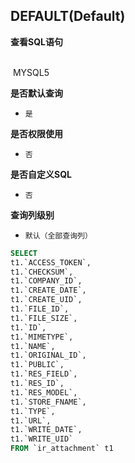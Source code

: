## DEFAULT(Default) <!-- {docsify-ignore-all} -->



<p class="panel-title"><b>查看SQL语句</b></p>
<br>

<el-row>
&nbsp;<el-tag @click="MYSQL5 = true">MYSQL5</el-tag>
</el-row>

<br>
<p class="panel-title"><b>是否默认查询</b></p>

* `是`

<p class="panel-title"><b>是否权限使用</b></p>

* `否`

<p class="panel-title"><b>是否自定义SQL</b></p>

* `否`

<p class="panel-title"><b>查询列级别</b></p>

* `默认（全部查询列）`






<el-dialog v-model="MYSQL5" title="MYSQL5">

```sql
SELECT
t1.`ACCESS_TOKEN`,
t1.`CHECKSUM`,
t1.`COMPANY_ID`,
t1.`CREATE_DATE`,
t1.`CREATE_UID`,
t1.`FILE_ID`,
t1.`FILE_SIZE`,
t1.`ID`,
t1.`MIMETYPE`,
t1.`NAME`,
t1.`ORIGINAL_ID`,
t1.`PUBLIC`,
t1.`RES_FIELD`,
t1.`RES_ID`,
t1.`RES_MODEL`,
t1.`STORE_FNAME`,
t1.`TYPE`,
t1.`URL`,
t1.`WRITE_DATE`,
t1.`WRITE_UID`
FROM `ir_attachment` t1 


```

</el-dialog>

<script>
 const { createApp } = Vue
  createApp({
    data() {
      return {
                MYSQL5 : false
        
      }
    },
    methods: {
    }
  }).use(ElementPlus).mount('#app')
</script>